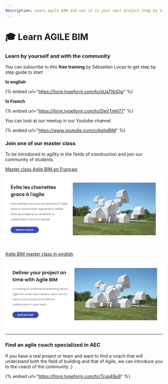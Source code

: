 ```yaml
---
description: Learn agile BIM and use it in your next project step by step
---
```


# 🎓 Learn AGILE BIM

### Learn by yourself and with the community

You can subscribe to this **free training** by Sébastien Lucas to get step by step guide to start&#x20;

**In english**&#x20;

{% embed url="https://form.typeform.com/to/sUaTNnDw" %}

**In French**&#x20;

{% embed url="https://form.typeform.com/to/DeVTmH77" %}



You can look at our meetup in our Youtube channel&#x20;

{% embed url="https://www.youtube.com/c/AgileBIM" %}

### Join one of our master class&#x20;

To be introduced to agility in the fields of cosntruction and join our community of students.

[Master class Agile BIM en Français](https://learn.agilebim.org/formation-agile-bim)

![](<../.gitbook/assets/master-class-agile-bim-apprend-agilite-bim (1).png>)

[Agile BIM master class in english](https://learn.agilebim.org/agile-bim-training)

![](../.gitbook/assets/master-class-learn-agile-bim.png)

****

### Find an agile coach specialized in AEC

If you have a real project or team and want to find a coach that will understand both the field of building and that of Agile, we can introduce you to the coach of the community :)

{% embed url="https://form.typeform.com/to/Trup49u9" %}

